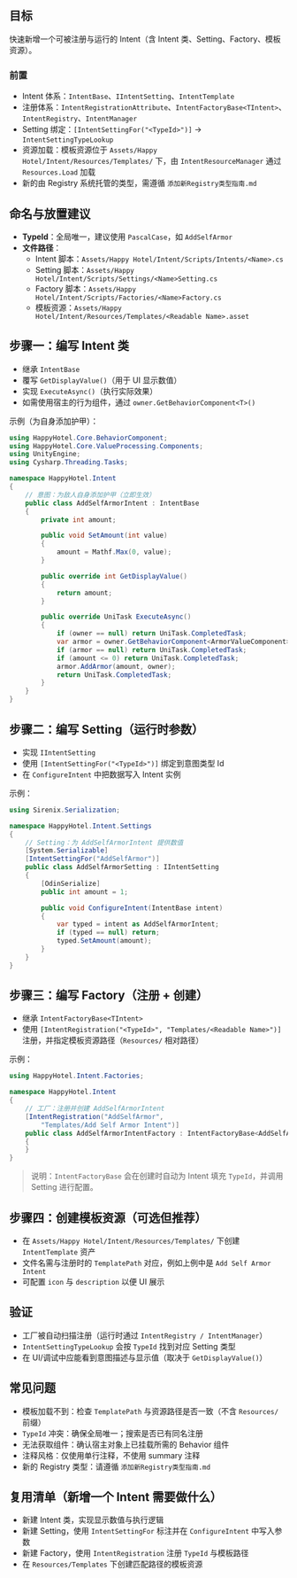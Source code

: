 ## 目标
快速新增一个可被注册与运行的 Intent（含 Intent 类、Setting、Factory、模板资源）。

### 前置
- Intent 体系：`IntentBase`、`IIntentSetting`、`IntentTemplate`
- 注册体系：`IntentRegistrationAttribute`、`IntentFactoryBase<TIntent>`、`IntentRegistry`、`IntentManager`
- Setting 绑定：`[IntentSettingFor("<TypeId>")]` → `IntentSettingTypeLookup`
- 资源加载：模板资源位于 `Assets/Happy Hotel/Intent/Resources/Templates/` 下，由 `IntentResourceManager` 通过 `Resources.Load` 加载
- 新的由 Registry 系统托管的类型，需遵循 `添加新Registry类型指南.md`

## 命名与放置建议
- **TypeId**：全局唯一，建议使用 `PascalCase`，如 `AddSelfArmor`
- **文件路径**：
  - Intent 脚本：`Assets/Happy Hotel/Intent/Scripts/Intents/<Name>.cs`
  - Setting 脚本：`Assets/Happy Hotel/Intent/Scripts/Settings/<Name>Setting.cs`
  - Factory 脚本：`Assets/Happy Hotel/Intent/Scripts/Factories/<Name>Factory.cs`
  - 模板资源：`Assets/Happy Hotel/Intent/Resources/Templates/<Readable Name>.asset`

## 步骤一：编写 Intent 类
- 继承 `IntentBase`
- 覆写 `GetDisplayValue()`（用于 UI 显示数值）
- 实现 `ExecuteAsync()`（执行实际效果）
- 如需使用宿主的行为组件，通过 `owner.GetBehaviorComponent<T>()`

示例（为自身添加护甲）：
```csharp
using HappyHotel.Core.BehaviorComponent;
using HappyHotel.Core.ValueProcessing.Components;
using UnityEngine;
using Cysharp.Threading.Tasks;

namespace HappyHotel.Intent
{
	// 意图：为敌人自身添加护甲（立即生效）
	public class AddSelfArmorIntent : IntentBase
	{
		private int amount;

		public void SetAmount(int value)
		{
			amount = Mathf.Max(0, value);
		}

		public override int GetDisplayValue()
		{
			return amount;
		}

		public override UniTask ExecuteAsync()
		{
			if (owner == null) return UniTask.CompletedTask;
			var armor = owner.GetBehaviorComponent<ArmorValueComponent>();
			if (armor == null) return UniTask.CompletedTask;
			if (amount <= 0) return UniTask.CompletedTask;
			armor.AddArmor(amount, owner);
			return UniTask.CompletedTask;
		}
	}
}
```

## 步骤二：编写 Setting（运行时参数）
- 实现 `IIntentSetting`
- 使用 `[IntentSettingFor("<TypeId>")]` 绑定到意图类型 Id
- 在 `ConfigureIntent` 中把数据写入 Intent 实例

示例：
```csharp
using Sirenix.Serialization;

namespace HappyHotel.Intent.Settings
{
	// Setting：为 AddSelfArmorIntent 提供数值
	[System.Serializable]
	[IntentSettingFor("AddSelfArmor")]
	public class AddSelfArmorSetting : IIntentSetting
	{
		[OdinSerialize]
		public int amount = 1;

		public void ConfigureIntent(IntentBase intent)
		{
			var typed = intent as AddSelfArmorIntent;
			if (typed == null) return;
			typed.SetAmount(amount);
		}
	}
}
```

## 步骤三：编写 Factory（注册 + 创建）
- 继承 `IntentFactoryBase<TIntent>`
- 使用 `[IntentRegistration("<TypeId>", "Templates/<Readable Name>")]` 注册，并指定模板资源路径（`Resources/` 相对路径）

示例：
```csharp
using HappyHotel.Intent.Factories;

namespace HappyHotel.Intent
{
	// 工厂：注册并创建 AddSelfArmorIntent
	[IntentRegistration("AddSelfArmor",
		"Templates/Add Self Armor Intent")]
	public class AddSelfArmorIntentFactory : IntentFactoryBase<AddSelfArmorIntent>
	{
	}
}
```

> 说明：`IntentFactoryBase` 会在创建时自动为 Intent 填充 `TypeId`，并调用 Setting 进行配置。

## 步骤四：创建模板资源（可选但推荐）
- 在 `Assets/Happy Hotel/Intent/Resources/Templates/` 下创建 `IntentTemplate` 资产
- 文件名需与注册时的 `TemplatePath` 对应，例如上例中是 `Add Self Armor Intent`
- 可配置 `icon` 与 `description` 以便 UI 展示

## 验证
- 工厂被自动扫描注册（运行时通过 `IntentRegistry / IntentManager`）
- `IntentSettingTypeLookup` 会按 `TypeId` 找到对应 Setting 类型
- 在 UI/调试中应能看到意图描述与显示值（取决于 `GetDisplayValue()`）

## 常见问题
- 模板加载不到：检查 `TemplatePath` 与资源路径是否一致（不含 `Resources/` 前缀）
- `TypeId` 冲突：确保全局唯一；搜索是否已有同名注册
- 无法获取组件：确认宿主对象上已挂载所需的 Behavior 组件
- 注释风格：仅使用单行注释，不使用 summary 注释
- 新的 Registry 类型：请遵循 `添加新Registry类型指南.md`

## 复用清单（新增一个 Intent 需要做什么）
- 新建 Intent 类，实现显示数值与执行逻辑
- 新建 Setting，使用 `IntentSettingFor` 标注并在 `ConfigureIntent` 中写入参数
- 新建 Factory，使用 `IntentRegistration` 注册 `TypeId` 与模板路径
- 在 `Resources/Templates` 下创建匹配路径的模板资源


